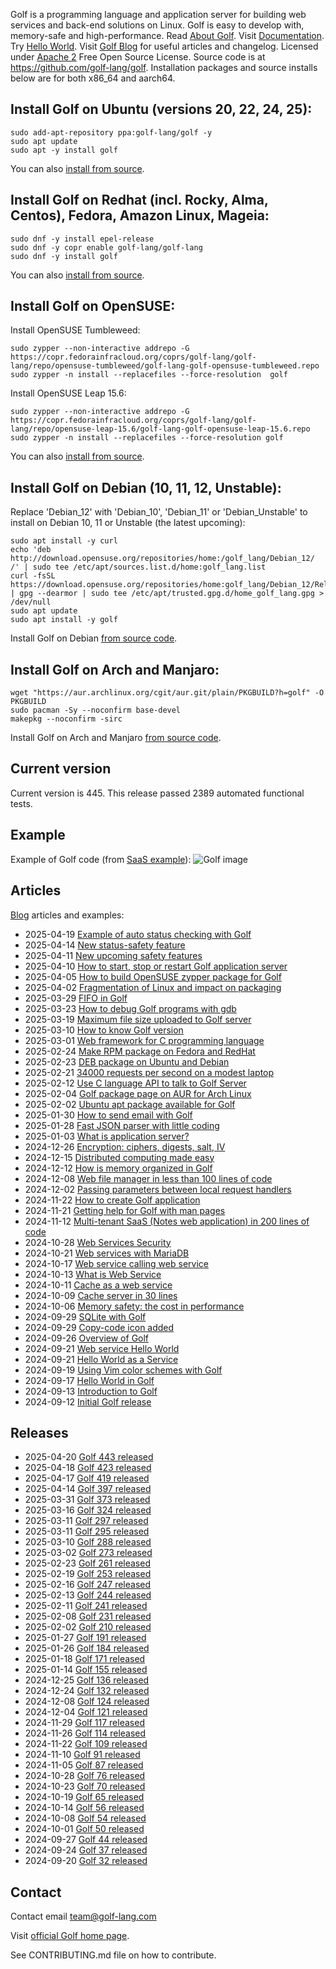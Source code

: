 Golf is a programming language and  application server for building web services and back\-end solutions on Linux\. Golf is easy to develop with, memory\-safe and high\-performance\. Read [About Golf](https://golf-lang.com//about-golf.html)\. Visit [Documentation](https://golf-lang.com//documentation.html)\. Try [Hello World](https://golf-lang.com//123-hello-world.html)\. Visit [Golf Blog](https://golf-lang.blogspot.com/) for useful articles and changelog\. Licensed under [Apache 2](https://golf-lang.com//license.html) Free Open Source License\. Source code is at [https://github\.com/golf\-lang/golf](https://github.com/golf-lang/golf)\. Installation packages and source installs below are for both x86\_64 and aarch64\.
## Install Golf on Ubuntu \(versions 20, 22, 24, 25\):
```
sudo add-apt-repository ppa:golf-lang/golf -y
sudo apt update
sudo apt -y install golf
```
You can also [install from source](https://golf-lang.com//install-golf-from-source-using-apt.html)\.
## Install Golf on Redhat \(incl\. Rocky, Alma, Centos\), Fedora, Amazon Linux, Mageia:
```
sudo dnf -y install epel-release
sudo dnf -y copr enable golf-lang/golf-lang
sudo dnf -y install golf
```
You can also [install from source](https://golf-lang.com//install-golf-from-source-using-dnf.html)\.
## Install Golf on OpenSUSE:
Install OpenSUSE Tumbleweed:
```
sudo zypper --non-interactive addrepo -G https://copr.fedorainfracloud.org/coprs/golf-lang/golf-lang/repo/opensuse-tumbleweed/golf-lang-golf-opensuse-tumbleweed.repo
sudo zypper -n install --replacefiles --force-resolution  golf
```
Install OpenSUSE Leap 15\.6:
```
sudo zypper --non-interactive addrepo -G https://copr.fedorainfracloud.org/coprs/golf-lang/golf-lang/repo/opensuse-leap-15.6/golf-lang-golf-opensuse-leap-15.6.repo
sudo zypper -n install --replacefiles --force-resolution golf
```
You can also [install from source](https://golf-lang.com//install-golf-from-source-using-zypper.html)\.
## Install Golf on Debian \(10, 11, 12, Unstable\):
Replace 'Debian\_12' with 'Debian\_10', 'Debian\_11' or 'Debian\_Unstable' to install on Debian 10, 11 or Unstable \(the latest upcoming\):
```
sudo apt install -y curl
echo 'deb http://download.opensuse.org/repositories/home:/golf_lang/Debian_12/ /' | sudo tee /etc/apt/sources.list.d/home:golf_lang.list
curl -fsSL https://download.opensuse.org/repositories/home:golf_lang/Debian_12/Release.key | gpg --dearmor | sudo tee /etc/apt/trusted.gpg.d/home_golf_lang.gpg > /dev/null
sudo apt update
sudo apt install -y golf
```
Install Golf on Debian [from source code](https://golf-lang.com//install-golf-from-source-using-apt.html)\.
## Install Golf on Arch and Manjaro:
```
wget "https://aur.archlinux.org/cgit/aur.git/plain/PKGBUILD?h=golf" -O PKGBUILD
sudo pacman -Sy --noconfirm base-devel
makepkg --noconfirm -sirc
```
Install Golf on Arch and Manjaro [from source code](https://golf-lang.com//install-golf-from-source-using-pacman.html)\.
## Current version
Current version is 445\. This release passed 2389 automated functional tests\.
## Example
Example of Golf code \(from [SaaS example](https://golf-lang.blogspot.com/2024/11/multi-tenant-saas-notes-web-application_43.html)\):
![Golf image](https://golf-lang.com/home-example.png)
## Articles
[Blog](https://golf-lang.blogspot.com/) articles and examples:
* 2025\-04\-19 [Example of auto status checking with Golf](https://golf-lang.blogspot.com/2025/04/example-of-auto-status-checking-with.html)
* 2025\-04\-14 [New status\-safety feature](https://golf-lang.blogspot.com/2025/04/new-status-safety-feature.html)
* 2025\-04\-11 [New upcoming safety features](https://golf-lang.blogspot.com/2025/04/safety-improvement-for-application-logic.html)
* 2025\-04\-10 [How to start, stop or restart Golf application server](https://golf-lang.blogspot.com/2025/04/how-to-start-stop-or-restart-golf.html)
* 2025\-04\-05 [How to build OpenSUSE zypper package for Golf](https://golf-lang.blogspot.com/2025/04/how-to-build-opensuse-zypper-package.html)
* 2025\-04\-02 [Fragmentation of Linux and impact on packaging](https://golf-lang.blogspot.com/2025/04/fragmentation-of-linux-and-impact-on.html)
* 2025\-03\-29 [FIFO in Golf](https://golf-lang.blogspot.com/2025/03/fifo-in-golf.html)
* 2025\-03\-23 [How to debug Golf programs with gdb](https://golf-lang.blogspot.com/2025/03/how-to-debug-golf-programs-with-gdb.html)
* 2025\-03\-19 [Maximum file size uploaded to Golf server](https://golf-lang.blogspot.com/2025/03/maximum-file-size-uploaded-to-golf.html)
* 2025\-03\-10 [How to know Golf version](https://golf-lang.blogspot.com/2025/03/how-to-know-golf-version.html)
* 2025\-03\-01 [Web framework for C programming language](https://golf-lang.blogspot.com/2025/03/web-framework-for-c-programming-language.html)
* 2025\-02\-24 [Make RPM package on Fedora and RedHat](https://golf-lang.blogspot.com/2025/02/how-to-create-installation-package-for.html)
* 2025\-02\-23 [DEB package on Ubuntu and Debian](https://golf-lang.blogspot.com/2025/02/create-deb-installation-package-for-golf.html)
* 2025\-02\-21 [34000 requests per second on a modest laptop](https://golf-lang.blogspot.com/2025/02/34000-server-requests-per-second-to.html)
* 2025\-02\-12 [Use C language API to talk to Golf Server](https://golf-lang.blogspot.com/2025/02/use-c-language-api-to-talk-to-golf.html)
* 2025\-02\-04 [Golf package page on AUR for Arch Linux](https://golf-lang.blogspot.com/2025/02/golfs-package-page-on-aur-for-arch-linux.html)
* 2025\-02\-02 [Ubuntu apt package available for Golf](https://golf-lang.blogspot.com/2025/02/ubuntu-apt-package-available-for-golf.html)
* 2025\-01\-30 [How to send email with Golf](https://golf-lang.blogspot.com/2025/01/how-to-send-email-with-golf.html)
* 2025\-01\-28 [Fast JSON parser with little coding](https://golf-lang.blogspot.com/2025/01/fast-json-parser-with-little-coding.html)
* 2025\-01\-03 [What is application server?](https://golf-lang.blogspot.com/2025/01/what-is-application-server_72.html)
* 2024\-12\-26 [Encryption: ciphers, digests, salt, IV](https://golf-lang.blogspot.com/2024/12/encryption-ciphers-digests-salt-iv_84.html)
* 2024\-12\-15 [Distributed computing made easy](https://golf-lang.blogspot.com/2024/12/distributed-computing-made-easy_31.html)
* 2024\-12\-12 [How is memory organized in Golf](https://golf-lang.blogspot.com/2024/12/how-is-memory-organized-in-golf_12.html)
* 2024\-12\-08 [Web file manager in less than 100 lines of code](https://golf-lang.blogspot.com/2024/12/web-file-manager-in-less-than-100-lines_35.html)
* 2024\-12\-02 [Passing parameters between local request handlers](https://golf-lang.blogspot.com/2024/12/passing-parameters-between-local_24.html)
* 2024\-11\-22 [How to create Golf application](https://golf-lang.blogspot.com/2024/11/how-to-create-golf-application_22.html)
* 2024\-11\-21 [Getting help for Golf with man pages](https://golf-lang.blogspot.com/2024/11/getting-help-for-golf-with-man-pages_21.html)
* 2024\-11\-12 [Multi\-tenant SaaS \(Notes web application\) in 200 lines of code](https://golf-lang.blogspot.com/2024/11/multi-tenant-saas-notes-web-application_43.html)
* 2024\-10\-28 [Web Services Security](https://golf-lang.blogspot.com/2024/10/web-services-security_3.html)
* 2024\-10\-21 [Web services with MariaDB](https://golf-lang.blogspot.com/2024/10/web-services-with-mariadb_21.html)
* 2024\-10\-17 [Web service calling web service](https://golf-lang.blogspot.com/2024/10/web-service-calling-web-service_3.html)
* 2024\-10\-13 [What is Web Service](https://golf-lang.blogspot.com/2024/10/what-is-web-service_49.html)
* 2024\-10\-11 [Cache as a web service](https://golf-lang.blogspot.com/2024/10/cache-as-web-service_31.html)
* 2024\-10\-09 [Cache server in 30 lines ](https://golf-lang.blogspot.com/2024/10/cache-server-in-30-lines_9.html)
* 2024\-10\-06 [Memory safety: the cost in performance](https://golf-lang.blogspot.com/2024/10/memory-safety-cost-in-performance_43.html)
* 2024\-09\-29 [SQLite with Golf](https://golf-lang.blogspot.com/2024/09/sqlite-with-golf_29.html)
* 2024\-09\-29 [Copy\-code icon added](https://golf-lang.blogspot.com/2024/09/copy-code-icon-added_61.html)
* 2024\-09\-26 [Overview of Golf](https://golf-lang.blogspot.com/2024/09/overview-of-golf_26.html)
* 2024\-09\-21 [Web service Hello World](https://golf-lang.blogspot.com/2024/09/web-service-hello-world_10.html)
* 2024\-09\-21 [Hello World as a Service](https://golf-lang.blogspot.com/2024/09/hello-world-as-service_60.html)
* 2024\-09\-19 [Using Vim color schemes with Golf](https://golf-lang.blogspot.com/2024/09/using-vim-color-schemes-with-golf_19.html)
* 2024\-09\-17 [Hello World in Golf](https://golf-lang.blogspot.com/2024/09/hello-world-in-golf_17.html)
* 2024\-09\-13 [Introduction to Golf](https://golf-lang.blogspot.com/2024/09/introduction-to-golf_13.html)
* 2024\-09\-12 [Initial Golf release](https://golf-lang.blogspot.com/2024/09/initial-golf-release_12.html)
## Releases
* 2025\-04\-20 [Golf 443 released](https://golf-lang.blogspot.com/2025/04/golf-426-released.html)
* 2025\-04\-18 [Golf 423 released](https://golf-lang.blogspot.com/2025/04/golf-423-released.html)
* 2025\-04\-17 [Golf 419 released](https://golf-lang.blogspot.com/2025/04/golf-419-released.html)
* 2025\-04\-14 [Golf 397 released](https://golf-lang.blogspot.com/2025/04/golf-397-released.html)
* 2025\-03\-31 [Golf 373 released](https://golf-lang.blogspot.com/2025/03/golf-338-released.html)
* 2025\-03\-16 [Golf 324 released](https://golf-lang.blogspot.com/2025/03/golf-324-released.html)
* 2025\-03\-11 [Golf 297 released](https://golf-lang.blogspot.com/2025/03/golf-297-released.html)
* 2025\-03\-11 [Golf 295 released](https://golf-lang.blogspot.com/2025/03/golf-295-released.html)
* 2025\-03\-10 [Golf 288 released](https://golf-lang.blogspot.com/2025/03/golf-288-released.html)
* 2025\-03\-02 [Golf 273 released](https://golf-lang.blogspot.com/2025/03/golf-273-released.html)
* 2025\-02\-23 [Golf 261 released](https://golf-lang.blogspot.com/2025/02/golf-261-released.html)
* 2025\-02\-19 [Golf 253 released](https://golf-lang.blogspot.com/2025/02/golf-253-released.html)
* 2025\-02\-16 [Golf 247 released](https://golf-lang.blogspot.com/2025/02/golf-247-released.html)
* 2025\-02\-13 [Golf 244 released](https://golf-lang.blogspot.com/2025/02/golf-244-released.html)
* 2025\-02\-11 [Golf 241 released](https://golf-lang.blogspot.com/2025/02/golf-241-released.html)
* 2025\-02\-08 [Golf 231 released](https://golf-lang.blogspot.com/2025/02/golf-231-released.html)
* 2025\-02\-02 [Golf 210 released](https://golf-lang.blogspot.com/2025/02/golf-210-released.html)
* 2025\-01\-27 [Golf 191 released](https://golf-lang.blogspot.com/2025/01/golf-191-released.html)
* 2025\-01\-26 [Golf 184 released](https://golf-lang.blogspot.com/2025/01/golf-184-released.html)
* 2025\-01\-18 [Golf 171 released](https://golf-lang.blogspot.com/2025/01/golf-168-released.html)
* 2025\-01\-14 [Golf 155 released](https://golf-lang.blogspot.com/2025/01/golf-155-released.html)
* 2024\-12\-25 [Golf 136 released](https://golf-lang.blogspot.com/2024/12/golf-136-released_25.html)
* 2024\-12\-24 [Golf 132 released](https://golf-lang.blogspot.com/2024/12/golf-132-released_24.html)
* 2024\-12\-08 [Golf 124 released](https://golf-lang.blogspot.com/2024/12/golf-124-released_8.html)
* 2024\-12\-04 [Golf 121 released](https://golf-lang.blogspot.com/2024/12/golf-121-released_4.html)
* 2024\-11\-29 [Golf 117 released](https://golf-lang.blogspot.com/2024/11/golf-117-released_29.html)
* 2024\-11\-26 [Golf 114 released](https://golf-lang.blogspot.com/2024/11/golf-114-released_26.html)
* 2024\-11\-22 [Golf 109 released](https://golf-lang.blogspot.com/2024/11/golf-109-released_22.html)
* 2024\-11\-10 [Golf 91 released](https://golf-lang.blogspot.com/2024/11/golf-91-released_10.html)
* 2024\-11\-05 [Golf 87 released](https://golf-lang.blogspot.com/2024/11/golf-87-released_5.html)
* 2024\-10\-28 [Golf 76 released](https://golf-lang.blogspot.com/2024/10/golf-76-released_28.html)
* 2024\-10\-23 [Golf 70 released](https://golf-lang.blogspot.com/2024/10/golf-70-released_23.html)
* 2024\-10\-19 [Golf 65 released](https://golf-lang.blogspot.com/2024/10/golf-65-released_19.html)
* 2024\-10\-14 [Golf 56 released](https://golf-lang.blogspot.com/2024/10/golf-56-released_14.html)
* 2024\-10\-08 [Golf 54 released](https://golf-lang.blogspot.com/2024/10/golf-54-released_8.html)
* 2024\-10\-01 [Golf 50 released](https://golf-lang.blogspot.com/2024/10/golf-50-released_1.html)
* 2024\-09\-27 [Golf 44 released](https://golf-lang.blogspot.com/2024/09/golf-44-released_27.html)
* 2024\-09\-24 [Golf 37 released](https://golf-lang.blogspot.com/2024/09/golf-37-released_24.html)
* 2024\-09\-20 [Golf 32 released](https://golf-lang.blogspot.com/2024/09/golf-32-released_20.html)
## Contact
Contact email [team@golf\-lang\.com](mailto:team@golf-lang.com)

Visit [official Golf home page](https://golf-lang.com).

See CONTRIBUTING.md file on how to contribute.

